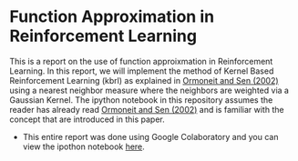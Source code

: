 # Function Approximation in Reinforcement Learning

This is a report on the use of function approixmation in Reinforcement Learning. In this report, we will implement the method of Kernel Based Reinforcement Learning (kbrl) as explained in [Ormoneit and Sen (2002)](https://link.springer.com/article/10.1023%2FA%3A1017928328829) using a nearest neighbor measure where the neighbors are weighted via a Gaussian Kernel. The ipython notebook in this repository assumes the reader has already read [Ormoneit and Sen (2002)](https://link.springer.com/article/10.1023%2FA%3A1017928328829) and is familiar with the concept that are introduced in this paper. 

* This entire report was done using Google Colaboratory and you can view the ipothon notebook [here](https://drive.google.com/file/d/1PP9euHlM5osgw9YROnRgw12FJCE2i9Ew/view?usp=sharing).
